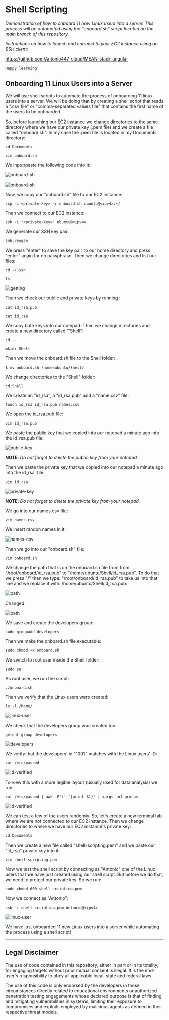 # Shell Scripting

*Demonstration of how to onboard 11 new Linux users into a server. This process will be automated using the "onboard.sh" script located on the main branch of this repository.*

*Instructions on how to launch and connect to your EC2 instance using an SSH client:*

https://github.com/Antonio447-cloud/MEAN-stack-angular

    Happy learning!


## Onboarding 11 Linux Users into a Server

We will use shell scripts to automate the process of onboarding 11 linux users into a server. We will be doing that by creating a shell script that reads a ".csv file" or "comma-separated values file" that contains the first name of the users to be onboarded.

So, before launching our EC2 instance we change directories to the same directory where we have our private key (.pem file) and we create a file called "onboard.sh". In my case the .pem file is located in my Documents directory:

`cd Documents`

`vim onboard.sh`

We input/paste the following code into it:

![onboard-sh](./images/onboard-sh8.png)

![onboard-sh](./images/onboard-sh7.png)

Now, we copy our "onboard.sh" file to our EC2 instance:

`scp -i <private-key> -r onboard.sh ubuntu@<ipv4>:~/`

Then we connect to our EC2 instance:

`ssh -i "<private-key>" ubuntu@<ipv4>`

We generate our SSH key pair:

`ssh-keygen`

We press "enter" to save the key pair to our home directory and press "enter" again for no passphrase. Then we change directories and list our files:

`cd ~/.ssh`

`ls`

![getting](./images/getting-public-key2.png)

Then we check our public and private keys by running :

`cat id_rsa.pub`

`cat id_rsa`

We copy both keys into our notepad. Then we change directories and create a new directory called '"Shell":

`cd ..`

`mkidr Shell`

Then we move the onboard.sh file to the Shell folder:

`$ mv onboard.sh /home/ubuntu/Shell/`

We change directories to the "Shell" folder:

`cd Shell`

We create an "id_rsa", a "id_rsa.pub" and a "name.csv" file.

`touch id_rsa id_rsa.pub names.csv`

We open the id_rsa.pub file:

`vim id_rsa.pub`

We paste the public key that we copied into our notepad a minute ago into the id_rsa.pub file:

![public-key](./images/public-key.png)

**NOTE**: *Do not forget to delete the public key from your notepad.*

Then we paste the private key that we copied into our notepad a minute ago into the id_rsa. file:

`vim id_rsa`

![private-key](./images/private-key.png)

**NOTE**: *Do not forget to delete the private key from your notepad.*

We go into our names.csv file:

`vim names.csv`

We insert randon names in it:

 ![names-csv](./images/names-csv.png)

 Then we go into our "onboard.sh" file:

 `vim onboard.sh`

 We change the path that is on the onboard.sh file from from "/root/onboard/id_rsa.pub" to "/home/ubuntu/Shell/id_rsa.pub". To do that we press "/" then we type: "/root/onboard/id_rsa.pub" to take us into that line and we replace it with: /home/ubuntu/Shell/id_rsa.pub:

 ![path](./images/path-not-changed.png)

Changed:

 ![path](./images/path-changed.png)
 
 We save and create the developers group:

`sudo groupadd developers`

Then we make the onboard.sh file executable:

`sudo chmod +x onboard.sh`

We switch to root user inside the Shell folder:

`sudo su`

As root user, we run the script:

`./onboard.sh`

Then we verify that the Linux users were created:

`ls -l /home/`

![linux-user](./images/linux-users.png)

We check that the developers group was created too:

`getent group developers`

![developers](./images/developers.png)

We verify that the developers' id "1001" matches with the Linux users' ID:

`cat /etc/passwd`

![id-verified](./images/id-verified.png)

To view this with a more legible layout (usually used for data analysis) we run:

`cat /etc/passwd | awk -F':' '{print $1}' | xargs -n1 groups`

![id-verified](./images/developers2.png)

We can test a few of the users randomly. So, let's create a new terminal tab where we are not connected to our EC2 instance. Then we change directories to where we have our EC2 instance's private key:

`cd Documents`

Then we create a new file called "shell-scripting.pem" and we paste our "id_rsa" private key into it:

`vim shell-scripting.pem` 

Now we test the shell script by connecting as "Antonio" one of the Linux users that we have just created using our shell script. But before we do that, we need to protect our private key. So we run:

`sudo chmod 600 shell-scripting.pem`

Now we connect as "Antonio":

`ssh -i shell-scripting.pem Antonio@<ipv4>`

![linux-user](./images/linux-user-connected.png)

We have just onboarded 11 new Linux users into a server while automating the process using a shell script!

----

## Legal Disclaimer

The use of code contained in this repository, either in part or in its totality, for engaging targets without prior mutual consent is illegal. It is the end-user's responsibility to obey all applicable local, state and federal laws.

The use of this code is only endorsed by the developers in those circumstances directly related to educational environments or authorized penetration testing engagements whose declared purpose is that of finding and mitigating vulnerabilities in systems, limiting their exposure to compromises and exploits employed by malicious agents as defined in their respective threat models.
